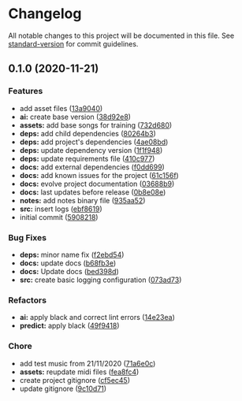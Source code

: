 # Changelog

All notable changes to this project will be documented in this file. See [standard-version](https://github.com/conventional-changelog/standard-version) for commit guidelines.

## 0.1.0 (2020-11-21)


### Features

* add asset files ([13a9040](https://github.com/deeplearningunb/baich/commit/13a9040e7f1bab03f63637cbe27356a2d3788afc))
* **ai:** create base version ([38d92e8](https://github.com/deeplearningunb/baich/commit/38d92e847adda332e3a8e55562148334b09aa920))
* **assets:** add base songs for training ([732d680](https://github.com/deeplearningunb/baich/commit/732d680fd193345febce88f337a7eb587e8e42f5))
* **deps:** add child dependencies ([80264b3](https://github.com/deeplearningunb/baich/commit/80264b300507d3d686be495ed2038f9015a209ae))
* **deps:** add project's dependencies ([4ae08bd](https://github.com/deeplearningunb/baich/commit/4ae08bd7ee60e7b635c2dde9c0238114b378ba6b))
* **deps:** update dependency version ([1f1f948](https://github.com/deeplearningunb/baich/commit/1f1f948b2a3ebe05960a8dbc3330f0ee5a0afbc4))
* **deps:** update requirements file ([410c977](https://github.com/deeplearningunb/baich/commit/410c9777a146c610bd35b09936f33b1510adff0e))
* **docs:** add external dependencies ([f0dd699](https://github.com/deeplearningunb/baich/commit/f0dd69901e022a5738516ddb8ad8ed42c5ac17ac))
* **docs:** add known issues for the project ([61c156f](https://github.com/deeplearningunb/baich/commit/61c156fa14bbf14c0b8dfece724f25ea1901657d))
* **docs:** evolve project documentation ([03688b9](https://github.com/deeplearningunb/baich/commit/03688b9cc6bc7daa8a8b1a8f8a49e0e089eb3505))
* **docs:** last updates before release ([0b8e08e](https://github.com/deeplearningunb/baich/commit/0b8e08e9d5faa428a01e4631600aa24074711c76))
* **notes:** add notes binary file ([935aa52](https://github.com/deeplearningunb/baich/commit/935aa5205117a9c7401e67ac67a26e454a25b150))
* **src:** insert logs ([ebf8619](https://github.com/deeplearningunb/baich/commit/ebf86198a229ba8564dd88c1ba412e13e8fcc86f))
* initial commit ([5908218](https://github.com/deeplearningunb/baich/commit/590821859f5cb5da77b91df234b1d8f33a5b8376))


### Bug Fixes

* **deps:** minor name fix ([f2ebd54](https://github.com/deeplearningunb/baich/commit/f2ebd54eb75e1e514e4f6426fa77a2c62d0594c1))
* **docs:** update docs ([b68fb3e](https://github.com/deeplearningunb/baich/commit/b68fb3e468ae19815330dc3a255a125fa6186b8b))
* **docs:** Update docs ([bed398d](https://github.com/deeplearningunb/baich/commit/bed398d7fabb8f99b145ca57779893661c4e686b))
* **src:** create basic logging configuration ([073ad73](https://github.com/deeplearningunb/baich/commit/073ad734e4f6a6e18391259eb7452662ac3f3c2b))


### Refactors

* **ai:** apply black and correct lint errors ([14e23ea](https://github.com/deeplearningunb/baich/commit/14e23ea9201ba7fc1c08bd103ac8091f3440f69f))
* **predict:** apply black ([49f9418](https://github.com/deeplearningunb/baich/commit/49f941842adc1087a355ebf468deb428076d945e))


### Chore

* add test music from 21/11/2020 ([71a6e0c](https://github.com/deeplearningunb/baich/commit/71a6e0c0fabd3a11403930f79cc4727631183eab))
* **assets:** reupdate midi files ([fea8fc4](https://github.com/deeplearningunb/baich/commit/fea8fc473572147381fbef7bdb5e1459624f9c43))
* create project gitignore ([cf5ec45](https://github.com/deeplearningunb/baich/commit/cf5ec45925718db2ea27ef3a315f5763cdf9e625))
* update gitignore ([9c10d71](https://github.com/deeplearningunb/baich/commit/9c10d71e3b3305243701e7e3968dd679696881af))
